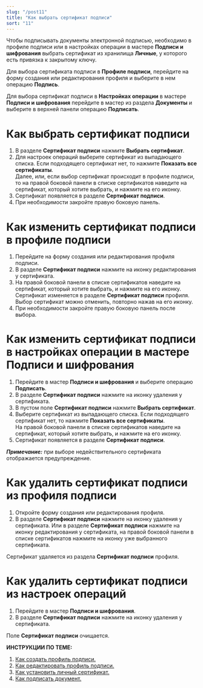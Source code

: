 ```yaml
---
slug: "/post11"
title: "Как выбрать сертификат подписи"
sort: "11"
---
```


Чтобы подписывать документы электронной подписью, необходимо в профиле подписи или в настройках операции в мастере **Подписи и шифрования** выбрать сертификат из хранилища **Личные**, у которого есть привязка к закрытому ключу.

Для выбора сертификата подписи в **Профиле подписи**, перейдите на форму создания или редактирования профиля и выберите в нем операцию **Подпись**.

Для выбора сертификат подписи в **Настройках операции** в мастере **Подписи и шифрования** перейдите в мастер из раздела **Документы** и выберите в верхней панели операцию **Подписать**.

# Как выбрать сертификат подписи

1. В разделе **Сертификат подписи** нажмите **Выбрать сертификат**.
2. Для настроек операций выберите сертификат из выпадающего списка. Если подходящего сертификат нет, то нажмите **Показать все сертификаты**.  
   Далее, или, если выбор сертификат происходит в профиле подписи, то на правой боковой панели в списке сертификатов наведите на сертификат, который хотите выбрать, и нажмите на его иконку.  
3. Сертификат появляется в разделе  **Сертификат подписи**.
4. При необходимости закройте правую боковую панель.

# Как изменить сертификат подписи в профиле подписи

1. Перейдите на форму создания или редактирования профиля подписи.
2. В разделе **Сертификат подписи** нажмите на иконку редактирования у сертификата.
3. На правой боковой панели в списке сертификатов наведите на сертификат, который хотите выбрать, и нажмите на его иконку. Сертификат изменяется в разделе  **Сертификат подписи** профиля. Выбор сертификат можно отменить, повторно нажав на его иконку.
4. При необходимости закройте правую боковую панель после выбора.

# Как изменить сертификат подписи в настройках операции в мастере Подписи и шифрования

1. Перейдите в мастер **Подписи и шифрования** и выберите операцию **Подписать**.
2. В разделе **Сертификат подписи** нажмите на иконку удаления у сертификата.
3. В пустом поле **Сертификат подписи** нажмите **Выбрать сертификат**.
4. Выберите сертификат из выпадающего списка. Если подходящего сертификат нет, то нажмите **Показать все сертификаты**.  
   На правой боковой панели в списке сертификатов наведите на сертификат, который хотите выбрать, и нажмите на его иконку.  
5. Сертификат появляется в разделе  **Сертификат подписи**.

***Примечание:*** при выборе недействительного сертификата отображается предупреждение. 

# Как удалить сертификат подписи из профиля подписи

1. Откройте форму создания или редактирования профиля. 
2. В разделе **Сертификат подписи** нажмите на иконку удаления у сертификата. Или в разделе **Сертификат подписи** нажмите на иконку редактирования у сертификата, на правой боковой панели в списке сертификатов нажмите на иконку уже выбранного сертификата. 

Сертификат удаляется из раздела **Сертификат подписи** профиля.

# Как удалить сертификат подписи из настроек операций

1. Перейдите в мастер **Подписи и шифрования**.
2. В разделе **Сертификат подписи** нажмите на иконку удаления у сертификата.

Поле **Сертификат подписи** очищается.

**ИНСТРУКЦИИ ПО ТЕМЕ:**  

1. [Как создать профиль подписи.](https://docs.cryptoarm.ru/06-v3.2-Beta/004-documents/create-profile)  
2. [Как редактировать профиль подписи.](https://docs.cryptoarm.ru/06-v3.2-Beta/004-documents/edit-profile-sign)  
3. [Как установить личный сертификат.](https://docs.cryptoarm.ru/06-v3.2-Beta/008-certs/import-my-cert)  
4. [Как подписать документ.](https://docs.cryptoarm.ru/06-v3.2-Beta/004-documents/sign)

